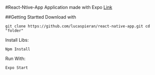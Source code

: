 #React-Ntive-App
Application made with Expo
 [ Link](https://docs.expo.io/ "Heading link")


 ##Getting Startted
Download with 

`git clone https://github.com/lucaspieran/react-native-app.git cd "folder"`

Install Libs:

`Npm Install`

Run With:

`Expo Start`
